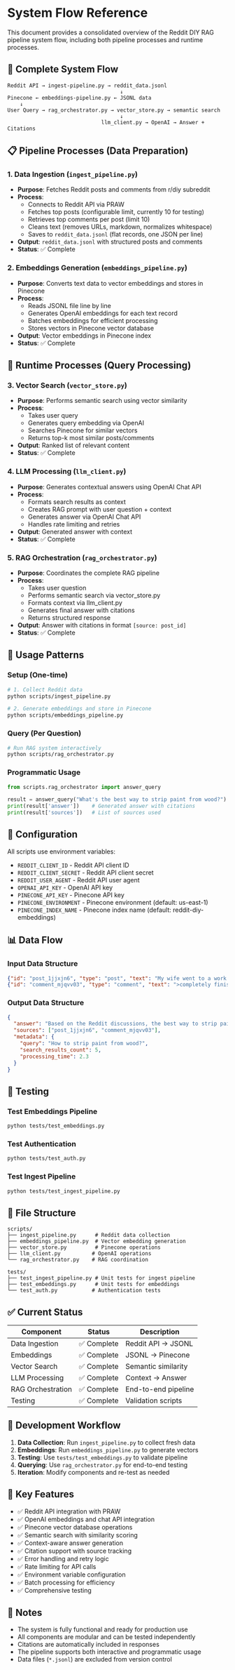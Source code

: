 # System Flow Reference

This document provides a consolidated overview of the Reddit DIY RAG pipeline system flow, including both pipeline processes and runtime processes.

## 🔄 Complete System Flow

```
Reddit API → ingest-pipeline.py → reddit_data.jsonl
                                    ↓
Pinecone ← embeddings-pipeline.py ← JSONL data
    ↓
User Query → rag_orchestrator.py → vector_store.py → semantic search
                                    ↓
                              llm_client.py → OpenAI → Answer + Citations
```

## 📋 Pipeline Processes (Data Preparation)

### 1. Data Ingestion (`ingest_pipeline.py`)
- **Purpose**: Fetches Reddit posts and comments from r/diy subreddit
- **Process**:
  - Connects to Reddit API via PRAW
  - Fetches top posts (configurable limit, currently 10 for testing)
  - Retrieves top comments per post (limit 10)
  - Cleans text (removes URLs, markdown, normalizes whitespace)
  - Saves to `reddit_data.jsonl` (flat records, one JSON per line)
- **Output**: `reddit_data.jsonl` with structured posts and comments
- **Status**: ✅ Complete

### 2. Embeddings Generation (`embeddings_pipeline.py`)
- **Purpose**: Converts text data to vector embeddings and stores in Pinecone
- **Process**:
  - Reads JSONL file line by line
  - Generates OpenAI embeddings for each text record
  - Batches embeddings for efficient processing
  - Stores vectors in Pinecone vector database
- **Output**: Vector embeddings in Pinecone index
- **Status**: ✅ Complete

## 🚀 Runtime Processes (Query Processing)

### 3. Vector Search (`vector_store.py`)
- **Purpose**: Performs semantic search using vector similarity
- **Process**:
  - Takes user query
  - Generates query embedding via OpenAI
  - Searches Pinecone for similar vectors
  - Returns top-k most similar posts/comments
- **Output**: Ranked list of relevant content
- **Status**: ✅ Complete

### 4. LLM Processing (`llm_client.py`)
- **Purpose**: Generates contextual answers using OpenAI Chat API
- **Process**:
  - Formats search results as context
  - Creates RAG prompt with user question + context
  - Generates answer via OpenAI Chat API
  - Handles rate limiting and retries
- **Output**: Generated answer with context
- **Status**: ✅ Complete

### 5. RAG Orchestration (`rag_orchestrator.py`)
- **Purpose**: Coordinates the complete RAG pipeline
- **Process**:
  - Takes user question
  - Performs semantic search via vector_store.py
  - Formats context via llm_client.py
  - Generates final answer with citations
  - Returns structured response
- **Output**: Answer with citations in format `[source: post_id]`
- **Status**: ✅ Complete

## 🎯 Usage Patterns

### Setup (One-time)
```bash
# 1. Collect Reddit data
python scripts/ingest_pipeline.py

# 2. Generate embeddings and store in Pinecone
python scripts/embeddings_pipeline.py
```

### Query (Per Question)
```bash
# Run RAG system interactively
python scripts/rag_orchestrator.py
```

### Programmatic Usage
```python
from scripts.rag_orchestrator import answer_query

result = answer_query("What's the best way to strip paint from wood?")
print(result['answer'])    # Generated answer with citations
print(result['sources'])   # List of sources used
```

## 🔧 Configuration

All scripts use environment variables:

- `REDDIT_CLIENT_ID` - Reddit API client ID
- `REDDIT_CLIENT_SECRET` - Reddit API client secret
- `REDDIT_USER_AGENT` - Reddit API user agent
- `OPENAI_API_KEY` - OpenAI API key
- `PINECONE_API_KEY` - Pinecone API key
- `PINECONE_ENVIRONMENT` - Pinecone environment (default: us-east-1)
- `PINECONE_INDEX_NAME` - Pinecone index name (default: reddit-diy-embeddings)

## 📊 Data Flow

### Input Data Structure
```json
{"id": "post_1jjxjn6", "type": "post", "text": "My wife went to a work event...", "score": 77929, "source": "reddit", "url": "https://reddit.com/...", "created_at": 1742944839.0}
{"id": "comment_mjqvv03", "type": "comment", "text": ">completely finish this project...", "score": 11881, "link_id": "post_1jjxjn6", "source": "reddit", "created_at": 1742945801.0}
```

### Output Data Structure
```json
{
  "answer": "Based on the Reddit discussions, the best way to strip paint from wood is... [source: post_1jjxjn6]",
  "sources": ["post_1jjxjn6", "comment_mjqvv03"],
  "metadata": {
    "query": "How to strip paint from wood?",
    "search_results_count": 5,
    "processing_time": 2.3
  }
}
```

## 🧪 Testing

### Test Embeddings Pipeline
```bash
python tests/test_embeddings.py
```

### Test Authentication
```bash
python tests/test_auth.py
```

### Test Ingest Pipeline
```bash
python tests/test_ingest_pipeline.py
```

## 📁 File Structure

```
scripts/
├── ingest_pipeline.py      # Reddit data collection
├── embeddings_pipeline.py  # Vector embedding generation
├── vector_store.py         # Pinecone operations
├── llm_client.py          # OpenAI operations
└── rag_orchestrator.py    # RAG coordination

tests/
├── test_ingest_pipeline.py # Unit tests for ingest pipeline
├── test_embeddings.py      # Unit tests for embeddings
└── test_auth.py           # Authentication tests
```

## ✅ Current Status

| Component | Status | Description |
|-----------|--------|-------------|
| Data Ingestion | ✅ Complete | Reddit API → JSONL |
| Embeddings | ✅ Complete | JSONL → Pinecone |
| Vector Search | ✅ Complete | Semantic similarity |
| LLM Processing | ✅ Complete | Context → Answer |
| RAG Orchestration | ✅ Complete | End-to-end pipeline |
| Testing | ✅ Complete | Validation scripts |

## 🔄 Development Workflow

1. **Data Collection**: Run `ingest_pipeline.py` to collect fresh data
2. **Embeddings**: Run `embeddings_pipeline.py` to generate vectors
3. **Testing**: Use `tests/test_embeddings.py` to validate pipeline
4. **Querying**: Use `rag_orchestrator.py` for end-to-end testing
5. **Iteration**: Modify components and re-test as needed

## 🎯 Key Features

- ✅ Reddit API integration with PRAW
- ✅ OpenAI embeddings and chat API integration
- ✅ Pinecone vector database operations
- ✅ Semantic search with similarity scoring
- ✅ Context-aware answer generation
- ✅ Citation support with source tracking
- ✅ Error handling and retry logic
- ✅ Rate limiting for API calls
- ✅ Environment variable configuration
- ✅ Batch processing for efficiency
- ✅ Comprehensive testing

## 📝 Notes

- The system is fully functional and ready for production use
- All components are modular and can be tested independently
- Citations are automatically included in responses
- The pipeline supports both interactive and programmatic usage
- Data files (`*.jsonl`) are excluded from version control
